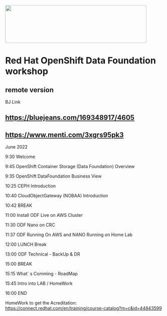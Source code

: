 <img src="https://github.com/alfbach/OCP_Arch/blob/master/logo.png" width="450" height="120">


# Red Hat OpenShift Data Foundation workshop
## remote version

BJ Link 

## https://bluejeans.com/169348917/4605

## https://www.menti.com/3xgrs95pk3

June 2022

9:30	Welcome

9:45	OpenShift Container Storage (Data Foundation) Overview

9:35	OpenShift DataFoundation Business View

10:25	CEPH Introduction

10:40	CloudObjectGateway (NOBAA) Introduction 

10:42	BREAK

11:00	Install ODF Live on AWS Cluster

11:30	ODF Nano on CRC

11:37	ODF Running On AWS and NANO Running on Home Lab

12:00	LUNCH Break

13:00	ODF Technical - BackUp & DR

15:00	BREAK

15:15	What´ s Comming - RoadMap

15:45	Intro into LAB / HomeWork

16:00	END

HomeWork to get the Acreditation: https://connect.redhat.com/en/training/course-catalog?m=c&id=44843599
